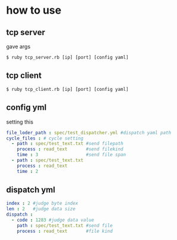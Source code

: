 # how to use

## tcp server
gave args

```
$ ruby tcp_server.rb [ip] [port] [config yaml]
```

## tcp client

```
$ ruby tcp_client.rb [ip] [port] [config yaml]
```

## config yml
setting this
```yml
file_loder_path : spec/test_dispatcher.yml #dispatch yaml path
cycle_files : # cycle setting
  - path : spec/test_text.txt #send filepath
    process : read_text       #send filekind
    time : 3                  #send file span
  - path : spec/test_text.txt
    process : read_text
    time : 2
```


## dispatch yml

```yml
index : 2 #judge byte index
len : 2   #judge data size
dispatch :
  - code : 1283 #judge data value
    path : spec/test_text.txt #send file
    process : read_text       #file kind
```
